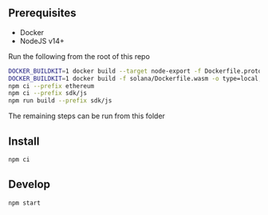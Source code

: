 ## Prerequisites

- Docker
- NodeJS v14+

Run the following from the root of this repo

```bash
DOCKER_BUILDKIT=1 docker build --target node-export -f Dockerfile.proto -o type=local,dest=. .
DOCKER_BUILDKIT=1 docker build -f solana/Dockerfile.wasm -o type=local,dest=. solana
npm ci --prefix ethereum
npm ci --prefix sdk/js
npm run build --prefix sdk/js
```

The remaining steps can be run from this folder

## Install

```bash
npm ci
```

## Develop

```bash
npm start
```
